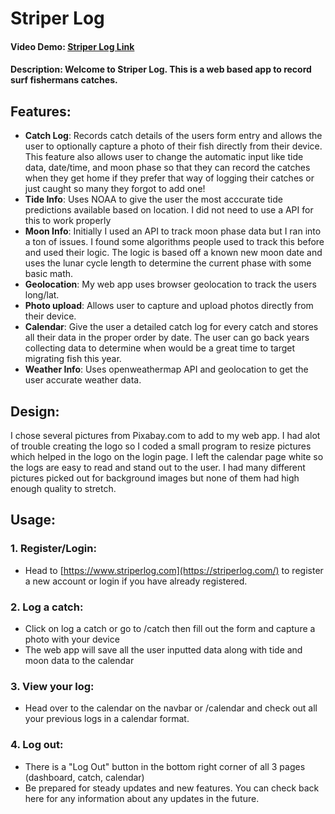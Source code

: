 # Striper Log
#### Video Demo: [Striper Log Link](https://www.youtube.com/watch?v=RFIGDwmrw9o)
#### Description: Welcome to Striper Log. This is a web based app to record surf fishermans catches.
## Features:
- **Catch Log**: Records catch details of the users form entry and allows the user to optionally capture a photo of their fish directly from their device. This feature also allows user to change the automatic input like tide data, date/time, and moon phase so that they can record the catches when they get home if they prefer that way of logging their catches or just caught so many they forgot to add one!
- **Tide Info**: Uses NOAA to give the user the most acccurate tide predictions available based on location. I did not need to use a API for this to work properly
- **Moon Info**: Initially I used an API to track moon phase data but I ran into a ton of issues. I found some algorithms people used to track this before and used their logic. The logic is based off a known new moon date and uses the lunar cycle length to determine the current phase with some basic math.
- **Geolocation**: My web app uses browser geolocation to track the users long/lat.
- **Photo upload**: Allows user to capture and upload photos directly from their device.
- **Calendar**: Give the user a detailed catch log for every catch and stores all their data in the proper order by date. The user can go back years collecting data to determine when would be a great time to target migrating fish this year.
- **Weather Info**: Uses openweathermap API and geolocation to get the user accurate weather data.
## Design:
I chose several pictures from Pixabay.com to add to my web app. I had alot of trouble creating the logo so I coded a small program to resize pictures which helped in the logo on the login page. I left the calendar page white so the logs are easy to read and stand out to the user. I had many different pictures picked out for background images but none of them had high enough quality to stretch.
## Usage: 
### 1. Register/Login:
- Head to [https://www.striperlog.com](https://striperlog.com/) to register a new account or login if you have already registered.
### 2. Log a catch:
- Click on log a catch or go to /catch then fill out the form and capture a photo with your device
- The web app will save all the user inputted data along with tide and moon data to the calendar
### 3. View your log:
- Head over to the calendar on the navbar or /calendar and check out all your previous logs in a calendar format.
### 4. Log out:
- There is a "Log Out" button in the bottom right corner of all 3 pages (dashboard, catch, calendar)
- Be prepared for steady updates and new features. You can check back here for any information about any updates in the future.
